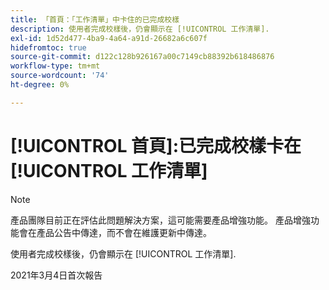 ```yaml
---
title: 「首頁：「工作清單」中卡住的已完成校樣
description: 使用者完成校樣後，仍會顯示在 [!UICONTROL 工作清單].
exl-id: 1d52d477-4ba9-4a64-a91d-26682a6c607f
hidefromtoc: true
source-git-commit: d122c128b926167a00c7149cb88392b618486876
workflow-type: tm+mt
source-wordcount: '74'
ht-degree: 0%

---
```


# [!UICONTROL 首頁]:已完成校樣卡在 [!UICONTROL 工作清單]

>[!NOTE]
>
>產品團隊目前正在評估此問題解決方案，這可能需要產品增強功能。 產品增強功能會在產品公告中傳達，而不會在維護更新中傳達。

使用者完成校樣後，仍會顯示在 [!UICONTROL 工作清單].

2021年3月4日首次報告
